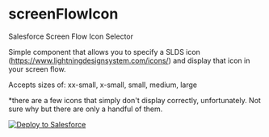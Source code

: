 # screenFlowIcon
Salesforce Screen Flow Icon Selector

Simple component that allows you to specify a SLDS icon (https://www.lightningdesignsystem.com/icons/) and display that icon in your screen flow.

Accepts sizes of: xx-small, x-small, small, medium, large

*there are a few icons that simply don't display correctly, unfortunately. Not sure why but there are only a handful of them.

<a href="https://githubsfdeploy.herokuapp.com">
  <img alt="Deploy to Salesforce"
       src="https://raw.githubusercontent.com/afawcett/githubsfdeploy/master/deploy.png">
</a>
